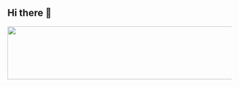 ## Hi there 👋
<a href="https://github.com/devxb/gitanimals">
  <img
    src="https://render.gitanimals.org/lines/JIHEEYOU?pet-id=642212583922701813"
    width="600"
    height="120"
  />
</a>
<!--
**JIHEEYOU/JIHEEYOU** is a ✨ _special_ ✨ repository because its `README.md` (this file) appears on your GitHub profile.

Here are some ideas to get you started:

- 🔭 I’m currently working on ...
- 🌱 I’m currently learning ...
- 👯 I’m looking to collaborate on ...
- 🤔 I’m looking for help with ...
- 💬 Ask me about ...
- 📫 How to reach me: ...
- 😄 Pronouns: ...
- ⚡ Fun fact: ...
-->
